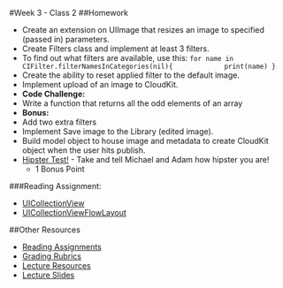 #Week 3 - Class 2
##Homework
* Create an extension on UIImage that resizes an image to specified (passed in) parameters.
* Create Filters class and implement at least 3 filters.
* To find out what filters are available, use this:
	`for name in CIFilter.filterNamesInCategories(nil){            
	print(name)
	}`
* Create the ability to reset applied filter to the default image.
* Implement upload of an image to CloudKit.
* **Code Challenge:**
* Write a function that returns all the odd elements of an array
* **Bonus:**
* Add two extra filters
* Implement Save image to the Library (edited image).
* Build model object to house image and metadata to create CloudKit object when the user hits publish.
* [Hipster Test!](http://www.playbuzz.com/thelaststraw10/are-you-a-hipster) - Take and tell Michael and Adam how hipster you are!
	* 1 Bonus Point
	
###Reading Assignment:
* [UICollectionView](https://developer.apple.com/library/ios/documentation/UIKit/Reference/UICollectionView_class/index.html)
* [UICollectionViewFlowLayout](https://developer.apple.com/library/prerelease/ios/documentation/UIKit/Reference/UICollectionViewFlowLayout_class/)

##Other Resources
* [Reading Assignments](../../Resources/ra-grading-standard/)
* [Grading Rubrics](../../Resources/)
* [Lecture Resources](lecture/)
* [Lecture Slides](https://www.icloud.com/keynote/000itEApKaUNewFvchS4Z7Vcw#Week3_Day2)
